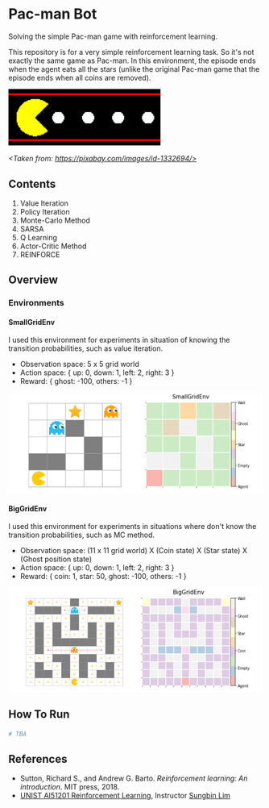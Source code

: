 # Pac-man Bot

Solving the simple Pac-man game with reinforcement learning.

This repository is for a very simple reinforcement learning task. So it's not exactly the same game as Pac-man. In this environment, the episode ends when the agent eats all the stars  (unlike the original Pac-man game that the episode ends when all coins are removed).

<img src = "./img/video-game.png" width="60%">

*<Taken from: https://pixabay.com/images/id-1332694/>*


## Contents

1. Value Iteration
2. Policy Iteration
3. Monte-Carlo Method
4. SARSA
5. Q Learning
6. Actor-Critic Method
7. REINFORCE

## Overview

### Environments

#### SmallGridEnv

I used this environment for experiments in situation of knowing the transition probabilities, such as value iteration.

- Observation space: 5 x 5 grid world
- Action space: { up: 0, down: 1, left: 2, right: 3 }
- Reward: { ghost: -100, others: -1 }

![img](./img/SGE.png)

#### BigGridEnv

I used this environment for experiments in situations where don't know the transition probabilities, such as MC method.

- Observation space: (11 x 11 grid world) X (Coin state) X (Star state) X (Ghost position state)
- Action space: { up: 0, down: 1, left: 2, right: 3 }
- Reward: { coin: 1, star: 50, ghost: -100, others: -1 }

![img](./img/BGE.png)

## How To Run

```sh
# TBA
```

## References

- Sutton, Richard S., and Andrew G. Barto. *Reinforcement learning: An introduction*. MIT press, 2018.
- [UNIST AI51201 Reinforcement Learning](https://sites.google.com/view/rl-unist-2021-fall/home), Instructor [Sungbin Lim](https://www.google.com/url?q=https%3A%2F%2Fsites.google.com%2Fview%2Fsungbin%2F&sa=D&sntz=1&usg=AFQjCNF8rjDRU3_7d8WL6v4kWLEzeyCZbw)

